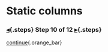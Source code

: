 <div class="top">

# Static columns
### [◂](command:katapod.loadPage?step9){.steps} Step 10 of 12 [▸](command:katapod.loadPage?step11){.steps}
</div>



[continue](command:katapod.loadPage?step11){.orange_bar}
